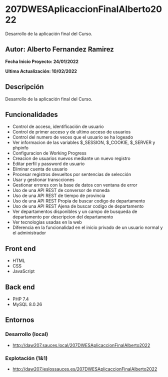 # 207DWESAplicaccionFinalAlberto2022
Desarrollo de la aplicación final del Curso.

## Autor: Alberto Fernandez Ramirez

**Fecha Inicio Proyecto: 24/01/2022**

**Ultima Actualización: 10/02/2022**

## Descripción 
Desarrollo de la aplicación final del Curso.

## Funcionalidades
- Control de acceso, identificación de usuario 
- Control de primer acceso y de ultimo acceso de usuarios
- Control del numero de veces que el usuario se ha logeado
- Ver informacion de las variables $_SESSION, $_COOKIE, $_SERVER y phpinfo
- Configuracion de Working Progress
- Creacion de usuarios nuevos mediante un nuevo registro
- Editar perfil y password de usuario
- Eliminar cuenta de usuario
- Procesar registros devueltos por sentencias de selección
- Usar y gestionar transcciones
- Gestionar errores con la base de datos con ventana de error
- Uso de una API REST de conversor de moneda
- Uso de una API REST de tiempo de provincia
- Uso de una API REST Propia de buscar codigo de departamento
- Uso de una API REST Ajena de buscar codigo de departamento
- Ver departamentos disponibles y un campo de busqueda de departamento por descripcion del departamento
- Ver tecnologias usadas en la web
- Diferencia en la funcionalidad en el inicio privado de un usuario normal y el administrador

## Front end
- HTML
- CSS
- JavaScript

## Back end
- PHP 7.4
- MySQL 8.0.26

## Entornos
### Desarrollo (local)
- http://daw207.sauces.local/207DWESAplicaccionFinalAlberto2022
### Explotación (1&1)
- http://daw207.ieslossauces.es/207DWESAplicaccionFinalAlberto2022